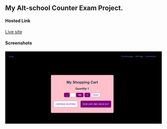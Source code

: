 ## My Alt-school Counter Exam Project.

#### Hosted Link 
[Live site](https://my-exam-project.vercel.app/)

#### Screenshots
![Project Image](./My-exam-screenshot.png)
